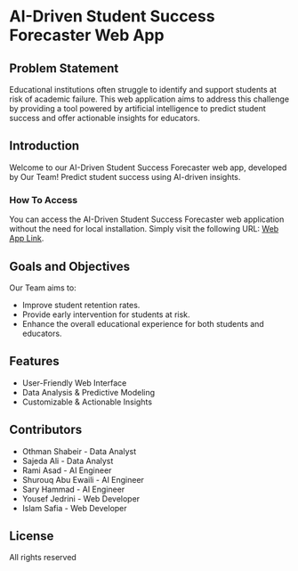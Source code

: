 # AI-Driven Student Success Forecaster Web App

## Problem Statement
Educational institutions often struggle to identify and support students at risk of academic failure. This web application aims to address this challenge by providing a tool powered by artificial intelligence to predict student success and offer actionable insights for educators.

## Introduction
Welcome to our AI-Driven Student Success Forecaster web app, developed by Our Team! Predict student success using AI-driven insights.

### How To Access
You can access the AI-Driven Student Success Forecaster web application without the need for local installation. Simply visit the following URL: [Web App Link]([web-app-link](http://oshbeir.pythonanywhere.com/)).

## Goals and Objectives
Our Team aims to:
- Improve student retention rates.
- Provide early intervention for students at risk.
- Enhance the overall educational experience for both students and educators.

## Features
- User-Friendly Web Interface
- Data Analysis & Predictive Modeling
- Customizable & Actionable Insights

## Contributors
- Othman Shabeir - Data Analyst
- Sajeda Ali - Data Analyst
- Rami Asad - AI Engineer
- Shurouq Abu Ewaili - AI Engineer
- Sary Hammad - AI Engineer
- Yousef Jedrini - Web Developer
- Islam Safia - Web Developer

## License
All rights reserved
